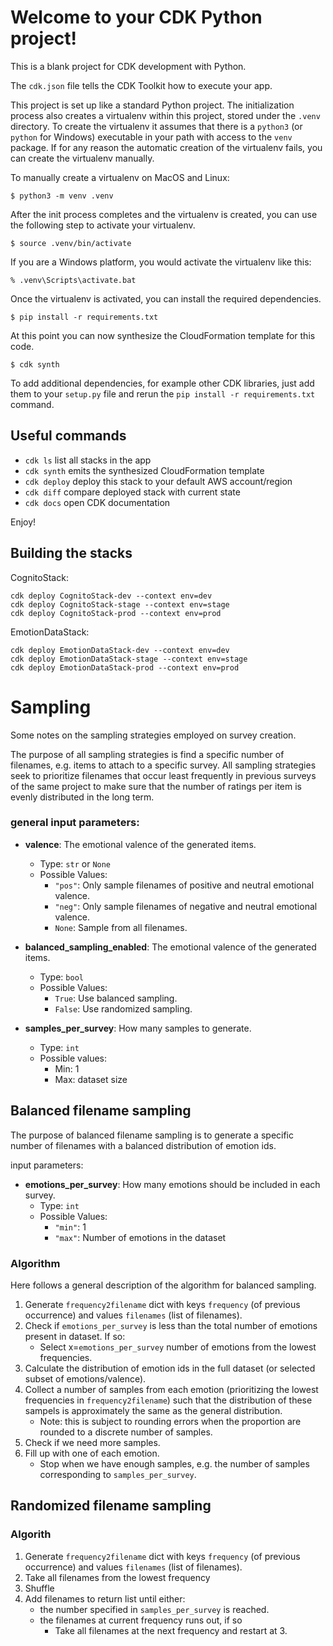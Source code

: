 
# Welcome to your CDK Python project!

This is a blank project for CDK development with Python.

The `cdk.json` file tells the CDK Toolkit how to execute your app.

This project is set up like a standard Python project.  The initialization
process also creates a virtualenv within this project, stored under the `.venv`
directory.  To create the virtualenv it assumes that there is a `python3`
(or `python` for Windows) executable in your path with access to the `venv`
package. If for any reason the automatic creation of the virtualenv fails,
you can create the virtualenv manually.

To manually create a virtualenv on MacOS and Linux:

```
$ python3 -m venv .venv
```

After the init process completes and the virtualenv is created, you can use the following
step to activate your virtualenv.

```
$ source .venv/bin/activate
```

If you are a Windows platform, you would activate the virtualenv like this:

```
% .venv\Scripts\activate.bat
```

Once the virtualenv is activated, you can install the required dependencies.

```
$ pip install -r requirements.txt
```

At this point you can now synthesize the CloudFormation template for this code.

```
$ cdk synth
```

To add additional dependencies, for example other CDK libraries, just add
them to your `setup.py` file and rerun the `pip install -r requirements.txt`
command.

## Useful commands

 * `cdk ls`          list all stacks in the app
 * `cdk synth`       emits the synthesized CloudFormation template
 * `cdk deploy`      deploy this stack to your default AWS account/region
 * `cdk diff`        compare deployed stack with current state
 * `cdk docs`        open CDK documentation

Enjoy!

## Building the stacks

CognitoStack:

```
cdk deploy CognitoStack-dev --context env=dev
cdk deploy CognitoStack-stage --context env=stage
cdk deploy CognitoStack-prod --context env=prod
```

EmotionDataStack:

```
cdk deploy EmotionDataStack-dev --context env=dev
cdk deploy EmotionDataStack-stage --context env=stage
cdk deploy EmotionDataStack-prod --context env=prod
```

# Sampling

Some notes on the sampling strategies employed on survey creation.

The purpose of all sampling strategies is find a specific number of filenames, e.g. items to attach to a specific survey.
All sampling strategies seek to prioritize filenames that occur least frequently in previous surveys of the same project
to make sure that the number of ratings per item is evenly distributed in the long term. 

### general input parameters:

- **valence**: The emotional valence of the generated items.
  - Type: `str` or `None`
  - Possible Values:
    - `"pos"`: Only sample filenames of positive and neutral emotional valence.
    - `"neg"`: Only sample filenames of negative and neutral emotional valence.
    - `None`: Sample from all filenames.

- **balanced_sampling_enabled**: The emotional valence of the generated items.
  - Type: `bool`
  - Possible Values:
    - `True`: Use balanced sampling.
    - `False`: Use randomized sampling.

- **samples_per_survey**: How many samples to generate.
  - Type: `int`
  - Possible values:
    - Min: 1
    - Max: dataset size

## Balanced filename sampling

The purpose of balanced filename sampling is to generate a specific number of filenames with a balanced distribution of 
emotion ids. 

input parameters:

- **emotions_per_survey**: How many emotions should be included in each survey.
  - Type: `int`
  - Possible Values:
    - `"min"`: 1
    - `"max"`: Number of emotions in the dataset


### Algorithm 

Here follows a general description of the algorithm for balanced sampling.

1. Generate `frequency2filename` dict with keys `frequency` (of previous occurrence) and values `filenames` (list of filenames).
2. Check if `emotions_per_survey` is less than the total number of emotions present in dataset. If so:
   - Select x=`emotions_per_survey` number of emotions from the lowest frequencies.
3. Calculate the distribution of emotion ids in the full dataset (or selected subset of emotions/valence). 
4. Collect a number of samples from each emotion (prioritizing the lowest frequencies in `frequency2filename`) such that 
the distribution of these sampels is approximately the same as the general distribution.
   - Note: this is subject to rounding errors when the proportion are rounded to a discrete number of samples.
5. Check if we need more samples.
6. Fill up with one of each emotion.
   - Stop when we have enough samples, e.g. the number of samples corresponding to `samples_per_survey`. 

## Randomized filename sampling

### Algorith
1. Generate `frequency2filename` dict with keys `frequency` (of previous occurrence) and values `filenames` (list of filenames).
2. Take all filenames from the lowest frequency
3. Shuffle
4. Add filenames to return list until either:
   - the number specified in `samples_per_survey` is reached.
   - the filenames at current frequency runs out, if so
     - Take all filenames at the next frequency and restart at 3. 